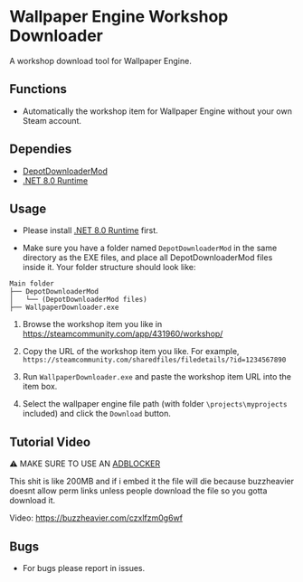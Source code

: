 # Wallpaper Engine Workshop Downloader

A workshop download tool for Wallpaper Engine.

## Functions  

* Automatically the workshop item for Wallpaper Engine without your own Steam account.

## Dependies  

* [DepotDownloaderMod](https://github.com/oureveryday/DepotDownloaderMod)
* [.NET 8.0 Runtime](https://aka.ms/dotnet-core-applaunch?framework=Microsoft.NETCore.App&framework_version=8.0.0&arch=x64&rid=win10-x64)

## Usage  

* Please install [.NET 8.0 Runtime](https://aka.ms/dotnet-core-applaunch?framework=Microsoft.NETCore.App&framework_version=8.0.0&arch=x64&rid=win10-x64) first.

* Make sure you have a folder named `DepotDownloaderMod` in the same directory as the EXE files, and place all DepotDownloaderMod files inside it. Your folder structure should look like:

```
Main folder
├── DepotDownloaderMod
│   └── (DepotDownloaderMod files)
├── WallpaperDownloader.exe
```

1. Browse the workshop item you like in <https://steamcommunity.com/app/431960/workshop/>

2. Copy the URL of the workshop item you like. For example, `https://steamcommunity.com/sharedfiles/filedetails/?id=1234567890`

3. Run `WallpaperDownloader.exe` and paste the workshop item URL into the item box.

4. Select the wallpaper engine file path (with folder `\projects\myprojects` included) and click the `Download` button.

## Tutorial Video
⚠️ MAKE SURE TO USE AN [ADBLOCKER](https://ublockorigin.com/)

This shit is like 200MB and if i embed it the file will die because buzzheavier doesnt allow perm links unless people download the file so you gotta download it.

Video: https://buzzheavier.com/czxlfzm0g6wf

## Bugs  

* For bugs please report in issues.
